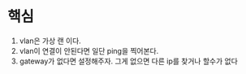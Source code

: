 # 핵심

1. vlan은 가상 랜 이다.
2. vlan이 연결이 안된다면 일단 ping을 찍어본다.
3. gateway가 없다면 설정해주자. 그게 없으면 다른 ip를 찾거나 할수가 없다
